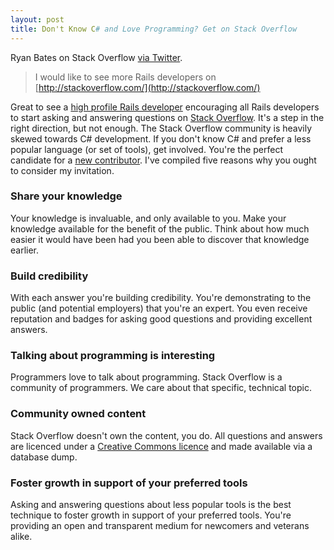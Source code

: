 ```yaml
---
layout: post
title: Don't Know C# and Love Programming? Get on Stack Overflow
---
```


Ryan Bates on Stack Overflow [via Twitter](http://twitter.com/rbates/status/3270391247).

> I would like to see more Rails developers on [http://stackoverflow.com/](http://stackoverflow.com/)

Great to see a [high profile Rails developer](http://railscasts.com/) encouraging all Rails developers to start asking and answering questions on [Stack Overflow](http://stackoverflow.com/). It's a step in the right direction, but not enough. The Stack Overflow community is heavily skewed towards C# development. If you don't know C# and prefer a less popular language (or set of tools), get involved. You're the perfect candidate for a [new contributor](http://stackoverflow.com/users/login). I've compiled five reasons why you ought to consider my invitation.

### Share your knowledge

Your knowledge is invaluable, and only available to you. Make your knowledge available for the benefit of the public. Think about how much easier it would have been had you been able to discover that knowledge earlier.

### Build credibility

With each answer you're building credibility. You're demonstrating to the public (and potential employers) that you're an expert. You even receive reputation and badges for asking good questions and providing excellent answers.

### Talking about programming is interesting

Programmers love to talk about programming. Stack Overflow is a community of programmers. We care about that specific, technical topic.

### Community owned content

Stack Overflow doesn't own the content, you do. All questions and answers are licenced under a [Creative Commons licence](http://creativecommons.org/licenses/by-sa/2.5/) and made available via a database dump.

### Foster growth in support of your preferred tools

Asking and answering questions about less popular tools is the best technique to foster growth in support of your preferred tools. You're providing an open and transparent medium for newcomers and veterans alike.

